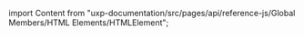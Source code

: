
import Content from "uxp-documentation/src/pages/api/reference-js/Global Members/HTML Elements/HTMLElement";

<Content query="product=xd"/>
